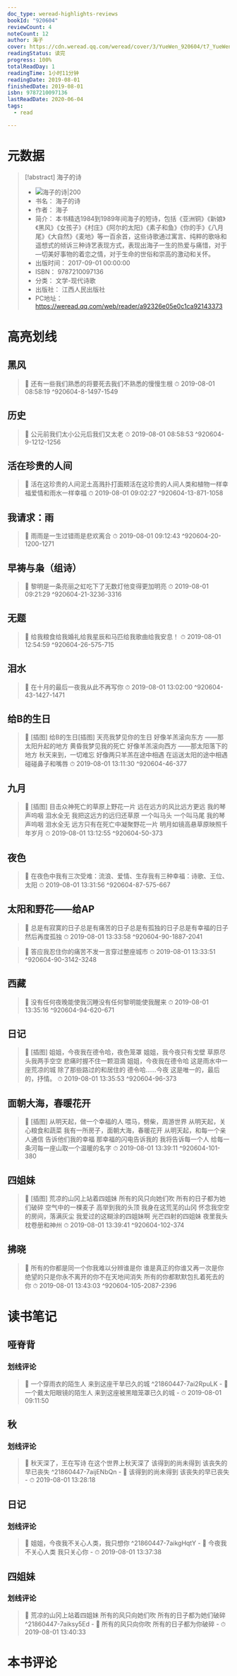```yaml
---
doc_type: weread-highlights-reviews
bookId: "920604"
reviewCount: 4
noteCount: 12
author: 海子
cover: https://cdn.weread.qq.com/weread/cover/3/YueWen_920604/t7_YueWen_920604.jpg
readingStatus: 读完
progress: 100%
totalReadDay: 1
readingTime: 1小时11分钟
readingDate: 2019-08-01
finishedDate: 2019-08-01
isbn: 9787210097136
lastReadDate: 2020-06-04
tags:
  - read

---
```

# 元数据
> [!abstract] 海子的诗
> - ![ 海子的诗|200](https://cdn.weread.qq.com/weread/cover/3/YueWen_920604/t7_YueWen_920604.jpg)
> - 书名： 海子的诗
> - 作者： 海子
> - 简介： 本书精选1984到1989年间海子的短诗，包括《亚洲铜》《新娘》《黑风》《女孩子》《村庄》《阿尔的太阳》《素子和鱼》《你的手》《八月尾》《大自然》《麦地》等一百余首，这些诗歌通过寓言、纯粹的歌咏和遥想式的倾诉三种诗艺表现方式，表现出海子一生的热爱与痛惜，对于—切美好事物的着恋之情，对于生命的世俗和崇高的激动和关怀。
> - 出版时间： 2017-09-01 00:00:00
> - ISBN： 9787210097136
> - 分类： 文学-现代诗歌
> - 出版社： 江西人民出版社
> - PC地址：https://weread.qq.com/web/reader/a92326e05e0c1ca92143373

# 高亮划线

## 黑风

> 📌 还有一些我们熟悉的将要死去我们不熟悉的慢慢生根 
> ⏱ 2019-08-01 08:58:19 ^920604-8-1497-1549

## 历史

> 📌 公元前我们太小公元后我们又太老 
> ⏱ 2019-08-01 08:58:53 ^920604-9-1212-1256

## 活在珍贵的人间

> 📌 活在这珍贵的人间泥土高溅扑打面颊活在这珍贵的人间人类和植物一样幸福爱情和雨水一样幸福 
> ⏱ 2019-08-01 09:02:27 ^920604-13-871-1058

## 我请求：雨

> 📌 雨雨是一生过错雨是悲欢离合 
> ⏱ 2019-08-01 09:12:43 ^920604-20-1200-1271

## 早祷与枭（组诗）

> 📌 黎明是一条亮丽之虹吃下了无数灯他变得更加明亮 
> ⏱ 2019-08-01 09:21:29 ^920604-21-3236-3316

## 无题

> 📌 给我粮食给我婚礼给我星辰和马匹给我歌曲给我安息！ 
> ⏱ 2019-08-01 12:54:59 ^920604-26-575-715

## 泪水

> 📌 在十月的最后一夜我从此不再写你 
> ⏱ 2019-08-01 13:02:00 ^920604-43-1427-1471

## 给B的生日

> 📌 [插图]
   给B的生日[插图]
   天亮我梦见你的生日
   好像羊羔滚向东方
   ——那太阳升起的地方
   黄昏我梦见我的死亡
   好像羊羔滚向西方
   ——那太阳落下的地方
   秋天来到，一切难忘
   好像两只羊羔在途中相遇
   在运送太阳的途中相遇
   碰碰鼻子和嘴唇 
> ⏱ 2019-08-01 13:11:30 ^920604-46-377

## 九月

> 📌 [插图]
   目击众神死亡的草原上野花一片
   远在远方的风比远方更远
   我的琴声呜咽 泪水全无
   我把这远方的远归还草原
   一个叫马头 一个叫马尾
   我的琴声呜咽 泪水全无
   远方只有在死亡中凝聚野花一片
   明月如镜高悬草原映照千年岁月 
> ⏱ 2019-08-01 13:12:55 ^920604-50-373

## 夜色

> 📌 在夜色中我有三次受难：流浪、爱情、生存我有三种幸福：诗歌、王位、太阳 
> ⏱ 2019-08-01 13:31:56 ^920604-87-575-667

## 太阳和野花——给AP

> 📌 总是有寂寞的日子总是有痛苦的日子总是有孤独的日子总是有幸福的日子然后再度孤独 
> ⏱ 2019-08-01 13:33:58 ^920604-90-1887-2041

> 📌 答应我忍住你的痛苦不发一言穿过整座城市 
> ⏱ 2019-08-01 13:33:51 ^920604-90-3142-3248

## 西藏

> 📌 没有任何夜晚能使我沉睡没有任何黎明能使我醒来 
> ⏱ 2019-08-01 13:35:16 ^920604-94-620-671

## 日记

> 📌 [插图]
   姐姐，今夜我在德令哈，夜色笼罩
   姐姐，我今夜只有戈壁
   草原尽头我两手空空
   悲痛时握不住一颗泪滴
   姐姐，今夜我在德令哈
   这是雨水中一座荒凉的城
   除了那些路过的和居住的
   德令哈……今夜
   这是唯一的，最后的，抒情。 
> ⏱ 2019-08-01 13:35:53 ^920604-96-373

## 面朝大海，春暖花开

> 📌 [插图]
   从明天起，做一个幸福的人
   喂马，劈柴，周游世界
   从明天起，关心粮食和蔬菜
   我有一所房子，面朝大海，春暖花开
   从明天起，和每一个亲人通信
   告诉他们我的幸福
   那幸福的闪电告诉我的
   我将告诉每一个人
   给每一条河每一座山取一个温暖的名字 
> ⏱ 2019-08-01 13:39:11 ^920604-101-380

## 四姐妹

> 📌 [插图]
   荒凉的山冈上站着四姐妹
   所有的风只向她们吹
   所有的日子都为她们破碎
   空气中的一棵麦子
   高举到我的头顶
   我身在这荒芜的山冈
   怀念我空空的房间，落满灰尘
   我爱过的这糊涂的四姐妹啊
   光芒四射的四姐妹
   夜里我头枕卷册和神州 
> ⏱ 2019-08-01 13:39:41 ^920604-102-374

## 拂晓

> 📌 所有的你都是同一个你我难以分辨谁是你 谁是真正的你谁又再一次是你绝望的只是你永不离开的你不在天地间消失 所有的你都默默包扎着死去的你 
> ⏱ 2019-08-01 13:43:03 ^920604-105-2087-2396

# 读书笔记

## 哑脊背

### 划线评论
> 📌 一个穿雨衣的陌生人
来到这座干旱已久的城  ^21860447-7ai2RpuLK
    - 💭 一个戴太阳眼镜的陌生人
来到这座被黑暗笼罩已久的城
    - ⏱ 2019-08-01 09:11:50
   
## 秋

### 划线评论
> 📌 秋天深了，王在写诗
在这个世界上秋天深了
该得到的尚未得到
该丧失的早已丧失  ^21860447-7aijENbQn
    - 💭 该得到的尚未得到
该丧失的早已丧失
    - ⏱ 2019-08-01 13:28:18
   
## 日记

### 划线评论
> 📌 姐姐，今夜我不关心人类，我只想你  ^21860447-7aikgHqtY
    - 💭 今夜我不关心人类
我只关心你
    - ⏱ 2019-08-01 13:37:38
   
## 四姐妹

### 划线评论
> 📌 荒凉的山冈上站着四姐妹
所有的风只向她们吹
所有的日子都为她们破碎  ^21860447-7aiksy5Ed
    - 💭 所有的风只向你吹
所有的日子都为你破碎
    - ⏱ 2019-08-01 13:40:33
   
# 本书评论

